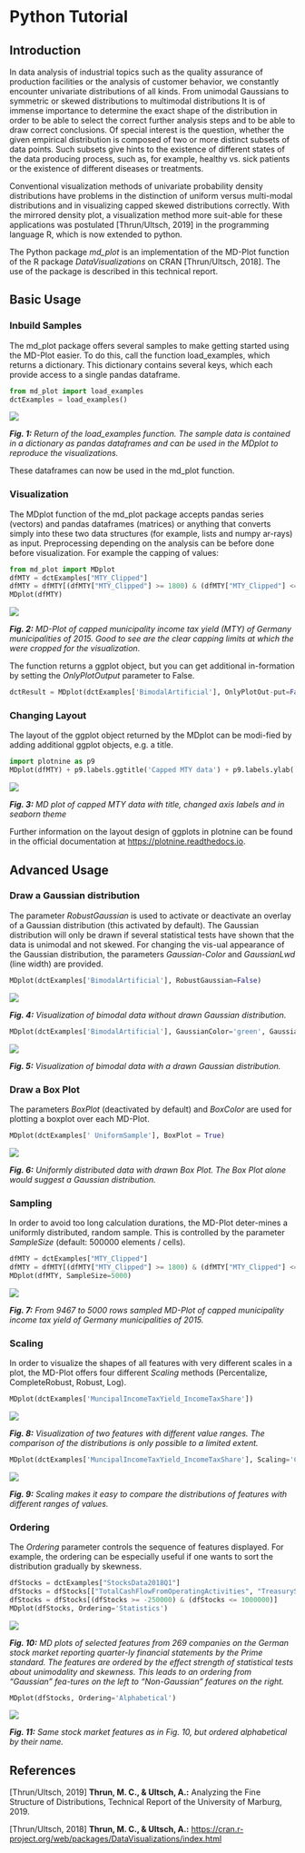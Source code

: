 # Python Tutorial

## Introduction

In data analysis of industrial topics such as the quality assurance of production facilities or the analysis of customer behavior, we constantly encounter univariate distributions of all kinds. From unimodal Gaussians to symmetric or skewed distributions to multimodal distributions It is of immense importance to determine the exact shape of the distribution in order to be able to select the correct further analysis steps and to be able to draw correct conclusions. Of special interest is the question, whether the given empirical distribution is composed of two or more distinct subsets of data points. Such subsets give hints to the existence of different states of the data producing process, such as, for example, healthy vs. sick patients or the existence of different diseases or treatments.  

Conventional visualization methods of univariate probability density distributions have problems in the distinction of uniform versus multi-modal distributions and in visualizing capped skewed distributions correctly. With the mirrored density plot, a visualization method more suit-able for these applications was postulated [Thrun/Ultsch, 2019] in the programming language R, which is now extended to python. 

The Python package _md_plot_ is an implementation of the MD-Plot function of the R package _DataVisualizations_ on CRAN [Thrun/Ultsch, 2018]. The use of the package is described in this technical report.

## Basic Usage

### Inbuild Samples

The md_plot package offers several samples to make getting started using the MD-Plot easier. To do this, call the function load_examples, which returns a dictionary. This dictionary contains several keys, which each provide access to a single pandas dataframe.

```python
from md_plot import load_examples
dctExamples = load_examples()
```

![](images/load_examples.png)

_**Fig. 1:** Return of the load_examples function. The sample data is contained in a dictionary as pandas dataframes and can be used in the MDplot to reproduce the visualizations._

These dataframes can now be used in the md_plot function.

### Visualization

The MDplot function of the md_plot package accepts pandas series (vectors) and pandas dataframes (matrices) or anything that converts simply into these two data structures (for example, lists and numpy ar-rays) as input. Preprocessing depending on the analysis can be before done before visualization. For example the capping of values:

```python
from md_plot import MDplot
dfMTY = dctExamples["MTY_Clipped"]
dfMTY = dfMTY[(dfMTY["MTY_Clipped"] >= 1800) & (dfMTY["MTY_Clipped"] <= 6000)]
MDplot(dfMTY)
```

![](images/mty_clipped.png)

_**Fig. 2:** MD-Plot of capped municipality income tax yield (MTY) of Germany municipalities of 2015. Good to see are the clear capping limits at which the were cropped for the visualization._

The function returns a ggplot object, but you can get additional in-formation by setting the _OnlyPlotOutput_ parameter to False.

```python
dctResult = MDplot(dctExamples['BimodalArtificial'], OnlyPlotOut-put=False)
```

### Changing Layout

The layout of the ggplot object returned by the MDplot can be modi-fied by adding additional ggplot objects, e.g. a title.

```python
import plotnine as p9
MDplot(dfMTY) + p9.labels.ggtitle('Capped MTY data') + p9.labels.ylab('PDE') + p9.labels.xlab('Variables') + p9.theme_seaborn()
```

![](images/mty_clipped_layout.png)

_**Fig. 3:** MD plot of capped MTY data with title, changed axis labels and in seaborn theme_

Further information on the layout design of ggplots in plotnine can be found in the official documentation at https://plotnine.readthedocs.io.

## Advanced Usage

### Draw a Gaussian distribution

The parameter _RobustGaussian_ is used to activate or deactivate an overlay of a Gaussian distribution (this activated by default). The Gaussian distribution will only be drawn if several statistical tests have shown that the data is unimodal and not skewed. For changing the vis-ual appearance of the Gaussian distribution, the parameters _Gaussian-Color_ and _GaussianLwd_ (line width) are provided.

```python
MDplot(dctExamples['BimodalArtificial'], RobustGaussian=False)
```

![](images/bimodal_without_gaussian.png)

_**Fig. 4:** Visualization of bimodal data without drawn Gaussian distribution._

```python
MDplot(dctExamples['BimodalArtificial'], GaussianColor='green', GaussianLwd=2.5)
```

![](images/bimodal_with_green_gaussian.png)

_**Fig. 5:** Visualization of bimodal data with a drawn Gaussian distribution._

### Draw a Box Plot

The parameters _BoxPlot_ (deactivated by default) and _BoxColor_ are used for plotting a boxplot over each MD-Plot.

```python
MDplot(dctExamples[' UniformSample'], BoxPlot = True)
```

![](images/box_plot.png)

_**Fig. 6:** Uniformly distributed data with drawn Box Plot. The Box Plot alone would suggest a Gaussian distribution._

### Sampling

In order to avoid too long calculation durations, the MD-Plot deter-mines a uniformly distributed, random sample. This is controlled by the parameter _SampleSize_ (default: 500000 elements / cells).

```python
dfMTY = dctExamples["MTY_Clipped"]
dfMTY = dfMTY[(dfMTY["MTY_Clipped"] >= 1800) & (dfMTY["MTY_Clipped"] <= 6000)]
MDplot(dfMTY, SampleSize=5000)
```

![](images/mty_clipped_sample.png)

_**Fig. 7:** From 9467 to 5000 rows sampled MD-Plot of capped municipality income tax yield of Germany municipalities of 2015._

### Scaling

In order to visualize the shapes of all features with very different scales in a plot, the MD-Plot offers four different _Scaling_ methods (Percentalize, CompleteRobust, Robust, Log). 

```python
MDplot(dctExamples['MuncipalIncomeTaxYield_IncomeTaxShare'])
```

![](images/its_mty.png)

_**Fig. 8:** Visualization of two features with different value ranges. The comparison of the distributions is only possible to a limited extent._

```python
MDplot(dctExamples['MuncipalIncomeTaxYield_IncomeTaxShare'], Scaling='CompleteRobust')
```

![](images/its_mty_scaled.png)

_**Fig. 9:** Scaling makes it easy to compare the distributions of features with different ranges of values._

### Ordering

The _Ordering_ parameter controls the sequence of features displayed. For example, the ordering can be especially useful if one wants to sort the distribution gradually by skewness.

```python
dfStocks = dctExamples["StocksData2018Q1"]
dfStocks = dfStocks[["TotalCashFlowFromOperatingActivities", "TreasuryStock", "CapitalExpenditures", "InterestExpense", "Net-Income_y", "NetTangibleAssets", "TotalAssets", "TotalLiabilities", "To-talStockholderEquity", "TotalOperatingExpenses", "GrossProfit", "To-talRevenue"]]
dfStocks = dfStocks[(dfStocks >= -250000) & (dfStocks <= 1000000)]
MDplot(dfStocks, Ordering='Statistics')
```

![](images/stocks_statistics.png)

_**Fig. 10:** MD plots of selected features from 269 companies on the German stock market reporting quarter-ly financial statements by the Prime standard. The features are ordered by the effect strength of statistical tests about unimodality and skewness. This leads to an ordering from “Gaussian” fea-tures on the left to “Non-Gaussian” features on the right._

```python
MDplot(dfStocks, Ordering='Alphabetical')
```

![](images/stocks_alphabetical.png)

_**Fig. 11:** Same stock market features as in Fig. 10, but ordered alphabetical by their name._

## References

[Thrun/Ultsch, 2019]  **Thrun, M. C., & Ultsch, A.:** Analyzing the Fine Structure of Distributions,  Technical Report of the University of Marburg, 2019.

[Thrun/Ultsch, 2018]  **Thrun, M. C., & Ultsch, A.:** https://cran.r-project.org/web/packages/DataVisualizations/index.html
